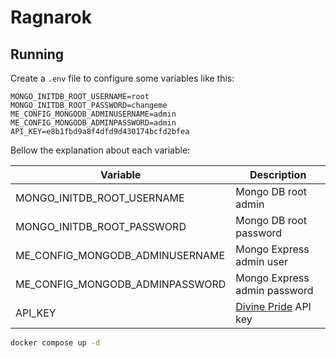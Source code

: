 # Ragnarok

## Running

Create a `.env` file to configure some variables like this:

```dotenv
MONGO_INITDB_ROOT_USERNAME=root
MONGO_INITDB_ROOT_PASSWORD=changeme
ME_CONFIG_MONGODB_ADMINUSERNAME=admin
ME_CONFIG_MONGODB_ADMINPASSWORD=admin
API_KEY=e8b1fbd9a8f4dfd9d430174bcfd2bfea
```

Bellow the explanation about each variable:

| Variable                        | Description                                          |
| ------------------------------- | ---------------------------------------------------- |
| MONGO_INITDB_ROOT_USERNAME      | Mongo DB root admin                                  |
| MONGO_INITDB_ROOT_PASSWORD      | Mongo DB root password                               |
| ME_CONFIG_MONGODB_ADMINUSERNAME | Mongo Express admin user                             |
| ME_CONFIG_MONGODB_ADMINPASSWORD | Mongo Express admin password                         |
| API_KEY                         | [Divine Pride](https://www.divine-pride.net) API key |

```bash
docker compose up -d
```
